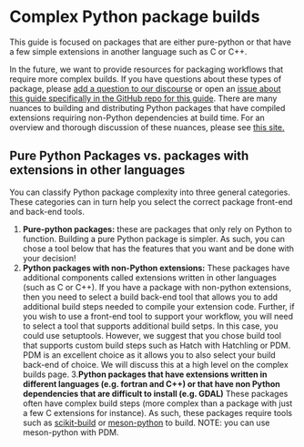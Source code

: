 # Complex Python package builds

This guide is focused on packages that are either pure-python or that
have a few simple extensions in another language such as C or C++.

In the future, we want to provide resources for packaging workflows that require more complex builds. If you have questions about these types of package, please [add a question to our discourse](https://pyopensci.discourse.group/) or open an [issue about this guide specifically in the GitHub repo for this guide](https://github.com/pyOpenSci/python-package-guide/issues). There are many nuances to building and distributing Python packages that have compiled extensions requiring non-Python dependencies at build time. For an overview and thorough discussion of these nuances, please see [this site.](https://pypackaging-native.github.io/)

## Pure Python Packages vs. packages with extensions in other languages

You can classify Python package complexity into three general categories. These
categories can in turn help you select the correct package front-end and
back-end tools.

1. **Pure-python packages:** these are packages that only rely on Python to function. Building a pure Python package is simpler. As such, you can chose a tool below that
   has the features that you want and be done with your decision!
2. **Python packages with non-Python extensions:** These packages have additional components called extensions written in other languages (such as C or C++). If you have a package with non-python extensions, then you need to select a build back-end tool that allows you to add additional build steps needed to compile your extension code. Further, if you wish to use a front-end tool to support your workflow, you will need to select a tool that
   supports additional build setps. In this case, you could use setuptools. However, we suggest that you chose build tool that supports custom build steps such as Hatch with Hatchling or PDM. PDM is an excellent choice as it allows you to also select your build back-end of choice. We will discuss this at a high level on the complex builds page. 3.**Python packages that have extensions written in different languages (e.g. fortran and C++) or that have non Python dependencies that are difficult to install (e.g. GDAL)** These packages often have complex build steps (more complex than a package with just a few C extensions for instance). As such, these packages require tools such as [scikit-build](https://scikit-build.readthedocs.io/en/latest/)
   or [meson-python](https://mesonbuild.com/Python-module.html) to build. NOTE: you can use meson-python with PDM.

<!--
On this page, we will focus on using front-end tools to package pure python
packages. We will note if a package does have the flexibility to support other
back-ends and in turn more complex builds (*mentioned in #2 and #3 above*). -->
<!--
## COmbine the two sets of statement below...
ELI:
PDM supports C/Cython extensions too: https://pdm.fming.dev/latest/pyproject/build/#build-platform-specific-wheels

It does this by allowing you to write a python script that gets injected into a setuptools build process :) so that's not necessarily the greatest choice. It's a bit like using setuptools directly. ;)

Ralf:
Hatch only supports pure Python packages as of now. setuptools is still a very reasonable choice, and okay if all you have is a few C/Cython extensions. But I'd say you should probably recommend meson-python and scikit-build-core as the two best tools for building packages containing compiled extensions.


* link to ralf's blog and book on complex builds
* keep this page high level so we don't get weight downsides
* can use the examplePy repo stefan and I are working on that will test various build combinations

*****

ELI: It would be more accurate to say that PDM supports using PDM and setuptools at the same time, so you run setuptools to produce the C extensions and then PDM receives the compiled extension files (.so, .pyd) and packages it up alongside the pure python files.

Hatch - https://hatch.pypa.io/latest/config/build/#build-hooks uild hooks

Ralf -
Hatch has the worst take on building compiled code by some distance. Unless its author starts developing an understanding of build systems / needs, and implements support for PEP 517 build back-end hooks in pyproject.toml, it's pretty much a dead end.
****


 HEnry: Poetry will move to PEP 621 configuration in version 2.

* pdm, hatch and poetry all have "ways" of supporting c extensions via pdm-build, hatchling and poetry's build back-end.
* poetry's support for C extensions is not fully developed and documented (yet). * Poetry doesn't offer a way to facilitate "communication" between poetry front end and another back-end like meson to build via a build hook. so while some have used it with other back-end builds it's not ideal for this application
* pdm and poetry both rely on setuptools for C extensions. pdm's support claims to be fully developed and documented. poetry claims nothing, and doesn't document it.
* hatch both offers a plugin type approach to support custom build steps
PDM (right now) is the only tool that supports other back-ends (hatch is working on this - 2 minor releases away)
At some point a build becomes so complex that you need to use a tool like scikit or meson to support that complexity.



**Setuptools** is the oldest tool in the above list. While it doesn't have a
friendly user front end, because "OG" tool that has been used for Python packaging for over a decade, we discuss it here.

**Hatch** and PDM are newer, more modern tool that support customization of any
part of your packaging steps. These tools also support some C and C++
extensions.


OFEK - Why use hatchlin vs pdm back-end -
File inclusion is more configurable and easier by default
There is already a rich ecosystem of plugins and a well-thought-out interface
Consistency since the official Python packaging tutorial uses Hatchling by default


Henry -
The scikit-hep cookie provides 11 back-ends including flit-core and hatchling, and I've moved packaging to flit-core, and lots of other things to hatchling, and I can say that hatching's defaults are much nicer than flit-core's. Hatching uses .gitignore to decide what to put in the sdist. Flit-core basically tries to keep its hands off of adding defaults, so you have to configure everything manually. To make it even more confusing, if you use flit instead of a standard tool like build, it will switch to using VCS and those ignored files won't be added - meaning it is really easy to have a project that doesn't support build, including various GitHub Actions. Hatchling wins this by a ton.

<!-- TODO: add - compatible with other build back-ends eg pdm can work with hatchling

Eli:
poetry: supports it, but is undocumented and uses setuptools under the hood, they plan to change how this works and then document it
pdm-back-end: supports it, and documents it -- and also uses setuptools under the hood
hatchling: permits you to define hooks for you to write your own custom build steps, including to build C++ extensions

-->

<!-- from eli about pdm
It would be more accurate to say that PDM supports using PDM and setuptools at the same time, so you run setuptools to produce the C extensions and then PDM receives the compiled extension files (.so, .pyd) and packages it up alongside the pure Python files.

Comment about hatch.
https://github.com/pyOpenSci/python-package-guide/pull/23#discussion_r1081108118

From ralf: There are no silver bullets here yet, no workflow tool is complete. Both Hatch and PDM are single-author tools, which is another concern. @eli-schwartz's assessment is unfortunately correct here I believe (at a high level at least, not sure about details). Hatch has the worst take on building compiled code by some distance. Unless its author starts developing an understanding of build systems / needs, and implements support for PEP 517 build back-end hooks in pyproject.toml, it's pretty much a dead end.

-->

<!--TODO Add examples of builds using each of the tools below?

pdm, hatch and poetry all have "ways" of supporting c extensions via pdm-build, hatchling and poetry's build back-end.
poetry's support for C extensions is not fully developed and documented (yet). Poetry doesn't offer a way to facilitate "communication" between poetry front end and another back-end like meson to build via a build hook.
PDM and hatch both offer a plugin type approach to support custom build steps
PDM (right now) is the only tool that supports other back-ends (hatch is working on this - 2 minor releases away)
At some point a build becomes so complex that you need to use a tool like scikit or meson to support that complexity.

CORRECTIONS:
pdm doesn't use plugins. Hatch does.
pdm and poetry both rely on setuptools for C extensions. pdm's support claims to be fully developed and documented. poetry claims nothing, and doesn't document it.


??
Poetry supports extensions written in other languages but this functionality is
currently undocumented.

Tools such as Setuptools, PDM, Hatch and Poetry all have some level of support
for C and C++ extensions.
Some Python packaging tools,
such as **Flit** and the **flit-core** build back-end only support pure-Python
package builds.
Some front-end packaging tools, such as PDM, allow you to use other
build back-ends such as **meson** and **scikit-build**.


me:
pdm, hatch and poetry all have "ways" of supporting c extensions via pdm-build, hatchling and poetry's build back-end.
poetry's support for C extensions is not fully developed and documented (yet). Poetry doesn't offer a way to facilitate "communication" between poetry front end and another back-end like meson to build via a build hook.
PDM and hatch both offer a plugin type approach to support custom build steps
PDM (right now) is the only tool that supports other back-ends (hatch is working on this - 2 minor releases away)
At some point a build becomes so complex that you need to use a tool like scikit or meson to support that complexity.
@eli-schwartz eli-schwartz 3 weeks ago
PDM and hatch both offer a plugin type approach to support custom build steps

ELI:
pdm doesn't use plugins. Hatch does.
pdm and poetry both rely on setuptools for C extensions. pdm's support claims to be fully developed and documented. poetry claims nothing, and doesn't document it.


https://pdm.fming.dev/latest/pyproject/build/#build-platform-specific-wheels
-->

<!-- https://github.com/pyOpenSci/python-package-guide/pull/23#discussion_r1071541329
ELI: A complex build could mean running a python script that processes some data file and produces a pure python module file.

Probably not common in the scientific community specifically, but I've seen quite a few setup.py files that contain custom build stages which e.g. build gettext locale catalogs.

The main point is that it is more "complex" than simply copying files or directories as-is into the built wheel.
-->

